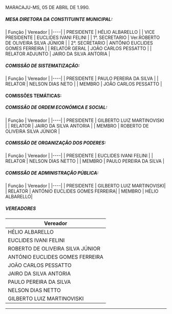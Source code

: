 MARACAJU-MS, 05 DE ABRIL DE 1.990.


##### MESA DIRETORA DA CONSTITUINTE MUNICIPAL:


| Função | Vereador |
|----|
| PRESIDENTE | HÉLIO ALBARELLO |
| VICE PRESIDENTE | EUCLIDES IVANI FELINI |
| 1°. SECRETARIO | Ver.ROBERTO DE OLIVEIRA SILVA JÚNIOR |
| 2°. SECRETARIO | ANTÔNIO EUCLIDES GOMES FERREIRA |
| RELATOR GERAL | JOÃO CARLOS PESSATTO |
| RELATOR ADJUNTO | JAIRO DA SILVA ANTORIA |


##### COMISSÃO DE SISTEMATIZAÇÃO:

| Função | Vereador |
|----|
| PRESIDENTE | PAULO PEREIRA DA SILVA |
| RELATOR | NELSON DIAS NETO |
| MEMBRO | JOÃO CARLOS PESSATTO |


#### COMISSÕES TEMÁTICAS:


##### COMISSÃO DE ORDEM ECONÓMICA E SOCIAL:

| Função | Vereador |
|----|
| PRESIDENTE |  GILBERTO LUIZ MARTINOVISKI |
| RELATOR |  JAIRO DA SILVA ANTORIA |
| MEMBRO | ROBERTO DE OLIVEIRA SILVA JÚNIOR |


##### COMISSÃO DE ORGANIZAÇÃO DOS PODERES:

| Função | Vereador |
|----|
| PRESIDENTE | EUCLIDES IVANI FELINI |
| RELATOR | NELSON DIAS NETTO |
| MEMBRO | PAULO PEREIRA DA SILVA |


##### COMISSÃO DE ADMINISTRAÇÃO PÚBLICA:

| Função | Vereador |
|----|
| PRESIDENTE | GILBERTO LUIZ MARTINOVISKI|
| RELATOR | ANTÓNIO EUCLIDES GOMES FERREIRA|
| MEMBRO | HÉLIO ALBARELLO|


##### VEREADORES

| Vereador |
|---|
| HÉLIO ALBARELLO |
| EUCLIDES IVANI FELINI | 
| ROBERTO DE OLIVEIRA SILVA JÚNIOR | 
| ANTÓNIO EUCLIDES GOMES FERREIRA |
| JOÃO CARLOS PESSATTO |
| JAIRO DA SILVA ANTORIA |
| PAULO PEREIRA DA SILVA |
| NELSON DIAS NETTO |
| GILBERTO LUIZ MARTINOVISKI |


---